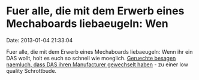 Fuer alle, die mit dem Erwerb eines Mechaboards liebaeugeln: Wen
================================================================

Date: 2013-01-04 21:33:04

Fuer alle, die mit dem Erwerb eines Mechaboards liebaeugeln: Wenn ihr
ein DAS wollt, holt es euch so schnell wie moeglich. [Geruechte besagen
naemluch, dass DAS ihren Manufacturer gewechselt
haben](http://geekhack.org/index.php?topic=35375.0) - zu einer low
quality Schrottbude.

